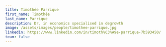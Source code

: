 ```yaml
---
title: Timothée Parrique
first_name: Timothée
last_name: Parrique
description: Dr. in economics specialised in degrowth
image: /assets/images/people/timothee-parrique.jpg
linkedin: https://www.linkedin.com/in/timoth%C3%A9e-parrique-7b593450/
team: false
---
```

